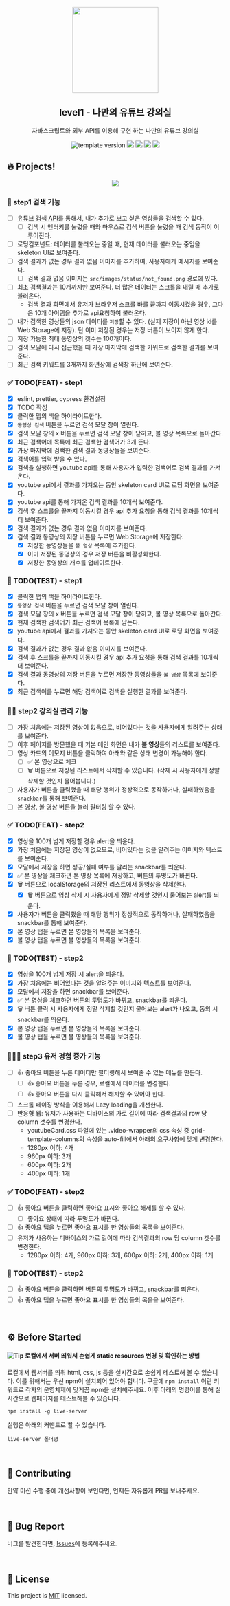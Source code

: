 <p align="middle" >
  <img width="200px;" src="./src/images/readme/laptop_with_youtube_logo.png"/>
</p>
<h2 align="middle">level1 - 나만의 유튜브 강의실</h2>
<p align="middle">자바스크립트와 외부 API를 이용해 구현 하는 나만의 유튜브 강의실</p>
<p align="middle">
  <img src="https://img.shields.io/badge/version-1.0.0-blue?style=flat-square" alt="template version"/>
  <img src="https://img.shields.io/badge/language-html-red.svg?style=flat-square"/>
  <img src="https://img.shields.io/badge/language-css-blue.svg?style=flat-square"/>
  <img src="https://img.shields.io/badge/language-js-yellow.svg?style=flat-square"/>
  <a href="https://github.com/daybrush/moveable/blob/master/LICENSE" target="_blank">
    <img src="https://img.shields.io/github/license/daybrush/moveable.svg?style=flat-square&label=license&color=08CE5D"/>
  </a>
</p>

## 🔥 Projects!

<p align="middle">
  <img src="./src/images/readme/youtube_classroom_preview.png">
</p>

### 🎯 step1 검색 기능

- [ ] [유튜브 검색 API](https://developers.google.com/youtube/v3/getting-started?hl=ko)를 통해서, 내가 추가로 보고 싶은 영상들을 검색할 수 있다.
  - [ ] 검색 시 엔터키를 눌렀을 때와 마우스로 검색 버튼을 눌렀을 때 검색 동작이 이루어진다.
- [ ] 로딩컴포넌트: 데이터를 불러오는 중일 때, 현재 데이터를 불러오는 중임을 skeleton UI로 보여준다.
- [ ] 검색 결과가 없는 경우 결과 없음 이미지를 추가하여, 사용자에게 메시지를 보여준다.
  - [ ] 검색 결과 없음 이미지는 `src/images/status/not_found.png` 경로에 있다.
- [ ] 최초 검색결과는 10개까지만 보여준다. 더 많은 데이터는 스크롤을 내릴 때 추가로 불러온다.
  - 검색 결과 화면에서 유저가 브라우저 스크롤 바를 끝까지 이동시켰을 경우, 그다음 10개 아이템을 추가로 api요청하여 불러온다.
- [ ] 내가 검색한 영상들의 json 데이터를 `저장`할 수 있다. (실제 저장이 아닌 영상 id를 Web Storage에 저장). 단 이미 저장된 경우는 저장 버튼이 보이지 않게 한다.
- [ ] 저장 가능한 최대 동영상의 갯수는 100개이다.
- [ ] 검색 모달에 다시 접근했을 때 가장 마지막에 검색한 키워드로 검색한 결과를 보여준다.
- [ ] 최근 검색 키워드를 3개까지 화면상에 검색창 하단에 보여준다.

### ✅ TODO(FEAT) - step1

- [x] eslint, prettier, cypress 환경설정
- [x] TODO 작성
- [x] 클릭한 탭의 색을 하이라이트한다.
- [x] `동영상 검색` 버튼을 누르면 검색 모달 창이 열린다.
- [x] 검색 모달 창의 x 버튼을 누르면 검색 모달 창이 닫히고, 볼 영상 목록으로 돌아간다.
- [x] 최근 검색어에 목록에 최근 검색한 검색어가 3개 뜬다.
- [x] 가장 마지막에 검색한 검색 결과 동영상들을 보여준다.
- [x] 검색어를 입력 받을 수 있다.
- [x] 검색을 실행하면 youtube api를 통해 사용자가 입력한 검색어로 검색 결과를 가져온다.
- [x] youtube api에서 결과를 가져오는 동안 skeleton card UI로 로딩 화면을 보여준다.
- [x] youtube api를 통해 가져온 검색 결과를 10개씩 보여준다.
- [x] 검색 후 스크롤을 끝까지 이동시킬 경우 api 추가 요청을 통해 검색 결과를 10개씩 더 보여준다.
- [x] 검색 결과가 없는 경우 결과 없음 이미지를 보여준다.
- [x] 검색 결과 동영상의 저장 버튼을 누르면 Web Storage에 저장한다.
  - [x] 저장한 동영상들을 `볼 영상` 목록에 추가한다.
  - [x] 이미 저장된 동영상의 경우 저장 버튼을 비활성화한다.
  - [x] 저장한 동영상의 개수를 업데이트한다.

### 👾 TODO(TEST) - step1

- [x] 클릭한 탭의 색을 하이라이트한다.
- [x] `동영상 검색` 버튼을 누르면 검색 모달 창이 열린다.
- [x] 검색 모달 창의 x 버튼을 누르면 검색 모달 창이 닫히고, 볼 영상 목록으로 돌아간다.
- [x] 현재 검색한 검색어가 최근 검색어 목록에 남는다.
- [x] youtube api에서 결과를 가져오는 동안 skeleton card UI로 로딩 화면을 보여준다.
- [x] 검색 결과가 없는 경우 결과 없음 이미지를 보여준다.
- [x] 검색 후 스크롤을 끝까지 이동시킬 경우 api 추가 요청을 통해 검색 결과를 10개씩 더 보여준다.
- [x] 검색 결과 동영상의 저장 버튼을 누르면 저장한 동영상들을 `볼 영상` 목록에 보여준다.
- [x] 최근 검색어를 누르면 해당 검색어로 검색을 실행한 결과를 보여준다.

### 🎯🎯 step2 강의실 관리 기능

- [ ] 가장 처음에는 저장된 영상이 없음으로, 비어있다는 것을 사용자에게 알려주는 상태를 보여준다.
- [ ] 이후 페이지를 방문했을 때 기본 메인 화면은 내가 **볼 영상**들의 리스트를 보여준다.
- [ ] 영상 카드의 이모지 버튼을 클릭하여 아래와 같은 상태 변경이 가능해야 한다.
  - [ ] ✅ 본 영상으로 체크
  - [ ] 🗑️ 버튼으로 저장된 리스트에서 삭제할 수 있습니다. (삭제 시 사용자에게 정말 삭제할 것인지 물어봅니다.)
- [ ] 사용자가 버튼을 클릭했을 때 해당 행위가 정상적으로 동작하거나, 실패하였음을 `snackbar`를 통해 보여준다.
- [ ] 본 영상, 볼 영상 버튼을 눌러 필터링 할 수 있다.

### ✅ TODO(FEAT) - step2

- [x] 영상을 100개 넘게 저장할 경우 alert을 띄운다.
- [x] 가장 처음에는 저장된 영상이 없으므로, 비어있다는 것을 알려주는 이미지와 텍스트를 보여준다.
- [x] 모달에서 저장을 하면 성공/실패 여부를 알리는 snackbar를 띄운다.
- [x] ✅ 본 영상을 체크하면 본 영상 목록에 저장하고, 버튼의 투명도가 바뀐다.
- [x] 🗑️ 버튼으로 localStorage의 저장된 리스트에서 동영상을 삭제한다.
  - [x] 🗑️ 버튼으로 영상 삭제 시 사용자에게 정말 삭제할 것인지 물어보는 alert를 띄운다.
- [x] 사용자가 버튼을 클릭했을 때 해당 행위가 정상적으로 동작하거나, 실패하였음을 snackbar를 통해 보여준다.
- [x] 본 영상 탭을 누르면 본 영상들의 목록을 보여준다.
- [x] 볼 영상 탭을 누르면 볼 영상들의 목록을 보여준다.

### 👾 TODO(TEST) - step2

- [x] 영상을 100개 넘게 저장 시 alert을 띄운다.
- [x] 가장 처음에는 비어있다는 것을 알려주는 이미지와 텍스트를 보여준다.
- [x] 모달에서 저장을 하면 snackbar를 보여준다.
- [x] ✅ 본 영상을 체크하면 버튼의 투명도가 바뀌고, snackbar를 띄운다.
- [x] 🗑️ 버튼 클릭 시 사용자에게 정말 삭제할 것인지 물어보는 alert가 나오고, 동의 시 snackbar를 띄운다.
- [x] 본 영상 탭을 누르면 본 영상들의 목록을 보여준다.
- [x] 볼 영상 탭을 누르면 볼 영상들의 목록을 보여준다.

### 🎯🎯🎯 step3 유저 경험 증가 기능

- [ ] 👍 좋아요 버튼을 누른 데이터만 필터링해서 보여줄 수 있는 메뉴를 만든다.
  - [ ] 👍 좋아요 버튼을 누른 경우, 로컬에서 데이터를 변경한다.
  - [ ] 👍 좋아요 버튼을 다시 클릭해서 해지할 수 있어야 한다.
- [ ] 스크롤 페이징 방식을 이용해서 Lazy loading을 개선한다.
- [ ] 반응형 웹: 유저가 사용하는 디바이스의 가로 길이에 따라 검색결과의 row 당 column 갯수를 변경한다.
  - youtubeCard.css 파일에 있는 .video-wrapper의 css 속성 중 grid-template-columns의 속성을 auto-fill에서 아래의 요구사항에 맞게 변경한다.
  - 1280px 이하: 4개
  - 960px 이하: 3개
  - 600px 이하: 2개
  - 400px 이하: 1개

### ✅ TODO(FEAT) - step2

- [ ] 👍 좋아요 버튼을 클릭하면 좋아요 표시와 좋아요 해제를 할 수 있다.
  - [ ] 좋아요 상태에 따라 투명도가 바뀐다.
- [ ] 👍 좋아요 탭을 누르면 좋아요 표시를 한 영상들의 목록을 보여준다.
- [ ] 유저가 사용하는 디바이스의 가로 길이에 따라 검색결과의 row 당 column 갯수를 변경한다.
  - 1280px 이하: 4개, 960px 이하: 3개, 600px 이하: 2개, 400px 이하: 1개

### 👾 TODO(TEST) - step2

- [ ] 👍 좋아요 버튼을 클릭하면 버튼의 투명도가 바뀌고, snackbar를 띄운다.
- [ ] 👍 좋아요 탭을 누르면 좋아요 표시를 한 영상들의 목을을 보여준다.

<br>

## ⚙️ Before Started

#### <img alt="Tip" src="https://img.shields.io/static/v1.svg?label=&message=Tip&style=flat-square&color=673ab8"> 로컬에서 서버 띄워서 손쉽게 static resources 변경 및 확인하는 방법

로컬에서 웹서버를 띄워 html, css, js 등을 실시간으로 손쉽게 테스트해 볼 수 있습니다. 이를 위해서는 우선 npm이 설치되어 있어야 합니다. 구글에 `npm install` 이란 키워드로 각자의 운영체제에 맞게끔 npm을 설치해주세요. 이후 아래의 명령어를 통해 실시간으로 웹페이지를 테스트해볼 수 있습니다.

```
npm install -g live-server
```

실행은 아래의 커맨드로 할 수 있습니다.

```
live-server 폴더명
```

<br>

## 👏 Contributing

만약 미션 수행 중에 개선사항이 보인다면, 언제든 자유롭게 PR을 보내주세요.

<br>

## 🐞 Bug Report

버그를 발견한다면, [Issues](https://github.com/woowacourse/javascript-youtube-classroom/issues)에 등록해주세요.

<br>

## 📝 License

This project is [MIT](https://github.com/woowacourse/javascript-youtube-classroom/blob/main/LICENSE) licensed.
